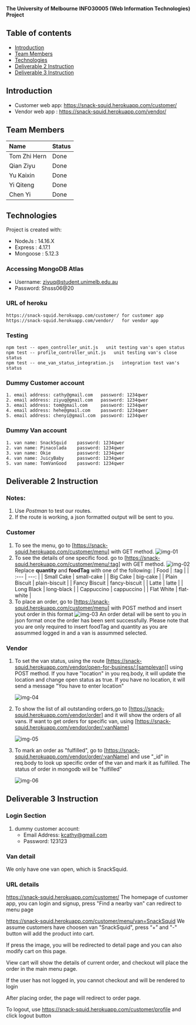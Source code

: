 **The University of Melbourne**
**INFO30005 (Web Information Technologies) Project**

## Table of contents
* [Introduction](#introduction)
* [Team Members](#team-members)
* [Technologies](#technologies)
* [Deliverable 2 Instruction](#deliverable-2-instruction)
* [Deliverable 3 Instruction](#deliverable-3-instruction)

## Introduction
* Customer web app: https://snack-squid.herokuapp.com/customer/
* Vendor web app  : https://snack-squid.herokuapp.com/vendor/

## Team Members

| Name         |   Status |
| :---         |   -----  |
| Tom Zhi Hern |   Done   |
| Qian Ziyu    |   Done   |
| Yu Kaixin    |   Done   |
| Yi Qiteng    |   Done   |
| Chen Yi      |   Done   |


## Technologies
Project is created with:
* NodeJs : 14.16.X
* Express : 4.17.1
* Mongoose : 5.12.3

### Accessing MongoDB Atlas
- Username: ziyuq@student.unimelb.edu.au
- Password: Shsss06@20

### URL of heroku
    https://snack-squid.herokuapp.com/customer/ for customer app
    https://snack-squid.herokuapp.com/vendor/   for vendor app

### Testing 
    npm test -- open_controller_unit.js   unit testing van's open status
    npm test -- profile_controller_unit.js   unit testing van's close status
    npm test -- one_van_status_integration.js   integration test van's status

### Dummy Customer account
    1. email address: cathy@gmail.com   password: 1234qwer
    2. email address: ziyuq@gmail.com   password: 1234qwer
    3. email address: tom@gmail.com     password: 1234qwer
    4. email address: hehe@gmail.com    password: 1234qwer
    5. email address: chenyi@gmail.com  password: 1234qwer
### Dummy Van account
    1. van name: SnackSquid    password: 1234qwer
    2. van name: Pinacolada    password: 1234qwer
    3. van name: Okie          password: 1234qwer
    4. van name: JuicyBaby     password: 1234qwer
    5. van name: TomVanGood    password: 1234qwer

## Deliverable 2 Instruction
### Notes: 
1. Use *Postman* to test our routes.
2. If the route is working, a json formatted output will be sent to you.

### Customer
1. To see the menu, go to [https://snack-squid.herokuapp.com/customer/menu] with GET method.
   ![img-01](img/img-01.png)
1. To see the details of one specific food. go to [https://snack-squid.herokuapp.com/customer/menu/:tag] with GET method. 
    ![img-02](img/img-02.png)
    Replace **quantity** and **foodTag** with one of the following:
    |      Food     |      :tag     |
    | :---          |          ---: |
    | Small Cake    | small-cake    |
    | Big Cake      | big-cake      |
    | Plain Biscuit | plain-biscuit |
    | Fancy Biscuit | fancy-biscuit |
    | Latte         | latte         |
    | Long Black    | long-black    |
    | Cappuccino    | cappuccino    |
    | Flat White    | flat-white    |
1. To place an order, go to [https://snack-squid.herokuapp.com/customer/menu] with POST method and insert yout order in this format
    ![img-03](img/img-03.png)
    An order detail will be sent to you in json format once the order has been sent successfully. Please note that you are only required to insert foodTag and quantity as you are assummed logged in and a van is assummed selected.

### Vendor
1. To set the van status, using the route [https://snack-squid.herokuapp.com/vendor/open-for-business/:[samplevan]] using POST method. If you have "location" in you req.body, it will update the location and change open status as true. If you have no location, it will send a message "You have to enter location"

    ![img-04](img/img-04.png)
2. To show the list of all outstanding orders,go to [https://snack-squid.herokuapp.com/vendor/order] and it will show the orders of all vans. If want to get orders for specific van, using [https://snack-squid.herokuapp.com/vendor/order/:vanName]

    ![img-05](img/img-05.png)
3. To mark an order as "fulfilled", go to [https://snack-squid.herokuapp.com/vendor/order/:vanName] and use "_id" in req.body to look up specific order of the van and mark it as fulfilled. The status of order in mongodb will be "fulfilled"

    ![img-06](img/img-06.png)


## Deliverable 3 Instruction
### Login Section
1. dummy customer account: 
   - Email Address: kcathy@gmail.com
   - Password: 123123

### Van detail
We only have one van open, which is SnackSquid.

### URL details
https://snack-squid.herokuapp.com/customer/ The homepage of customer app, you can login and signup, press "Find a nearby van" can redirect to menu page

https://snack-squid.herokuapp.com/customer/menu/van=SnackSquid We assume customers have choosen van "SnackSquid", press “+” and "-" button will add the product into cart.

If press the image, you will be redirected to detail page and you can also modify cart on this page.

View cart will show the details of current order, and checkout will place the order in the main menu page.

If the user has not logged in, you cannot checkout and will be rendered to login

After placing order, the page will redirect to order page.

To logout, use https://snack-squid.herokuapp.com/customer/profile and click logout button

